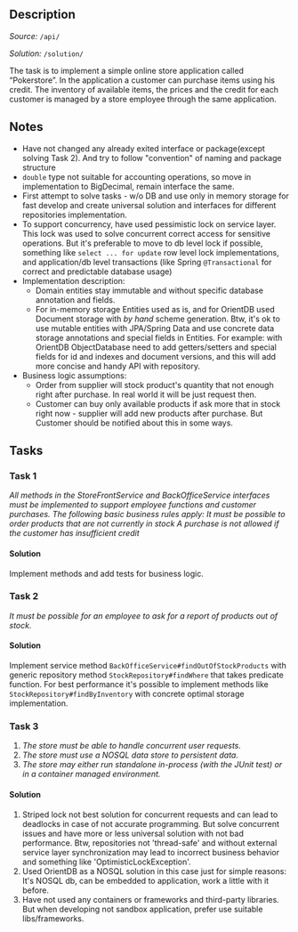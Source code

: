 ## Description

*Source:* `/api/`

*Solution:* `/solution/`

The task is to implement a simple online store application called “Pokerstore”. 
In the application a customer can purchase items using his credit. The inventory of available items, 
the prices and the credit for each customer is managed by a store employee through the same application.

## Notes

* Have not changed any already exited interface or package(except solving Task 2). And try to follow "convention" of naming and package structure
* `double` type not suitable for accounting operations, so move in implementation to BigDecimal, remain interface the same. 
* First attempt to solve tasks - w/o DB and use only in memory storage for fast develop and create universal solution and 
interfaces for different repositories implementation.
* To support concurrency, have used pessimistic lock on service layer. This lock was used to solve concurrent correct access for sensitive operations.
But it's preferable to move to db level lock if possible, something like `select ... for update` row level lock implementations, and application/db level transactions (like Spring `@Transactional` for correct and predictable database usage)
* Implementation description: 
    - Domain entities stay immutable and without specific database annotation and fields.
    - For in-memory storage Entities used as is, and for OrientDB used Document storage with *by hand* scheme generation. 
    Btw, it's ok to use mutable entities with JPA/Spring Data and use concrete data storage annotations and special fields in Entities.
    For example: with OrientDB ObjectDatabase need to add getters/setters and special fields for id and indexes and document versions, and 
    this will add more concise and handy API with repository.
* Business logic assumptions: 
    - Order from supplier will stock product's quantity that not enough right after purchase. In real world it will be just request then.
    - Customer can buy only available products if ask more that in stock right now - supplier will add new products after purchase. 
    But Customer should be notified about this in some ways.

## Tasks

### Task 1
_All methods in the StoreFrontService and BackOfficeService interfaces must be
implemented to support employee functions and customer purchases. The following basic
business rules apply:
It must be possible to order products that are not currently in stock
A purchase is not allowed if the customer has insufficient credit_
#### Solution
Implement methods and add tests for business logic.

### Task 2

_It must be possible for an employee to ask for a report of products out of stock._

#### Solution
Implement service method `BackOfficeService#findOutOfStockProducts` with generic repository method `StockRepository#findWhere` that takes predicate function. 
For best performance it's possible to implement  methods like `StockRepository#findByInventory` with concrete optimal storage implementation.

### Task 3
1. _The store must be able to handle concurrent user requests._
2. _The store must use a NOSQL data store to persistent data._
3. _The store may either run standalone in-process (with the JUnit test) or in a container
managed environment._

#### Solution

1. Striped lock not best solution for concurrent requests and can lead to deadlocks in case of not accurate programming. 
But solve concurrent issues and have more or less universal solution with not bad performance. Btw, repositories not 'thread-safe' and without external
service layer synchronization may lead to incorrect business behavior and something like 'OptimisticLockException'.
2. Used OrientDB as a NOSQL solution in this case just for simple reasons: It's NOSQL db, can be embedded to application, work a little with it before.
3. Have not used any containers or frameworks and third-party libraries. But when developing not sandbox application, prefer 
use suitable libs/frameworks.